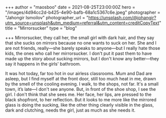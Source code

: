 +++
author = "maosboo"
date = 2021-08-25T23:00:00Z
hero = "/images/4d94cc2d-b425-4e90-bafb-68a1c5367c6e.jpeg"
photographer = "Jahongir Ismoilov"
photographer_url = "https://unsplash.com/@johangir?utm_source=unsplash&utm_medium=referral&utm_content=creditCopyText"
title = "Mirrorsucker"
type = "blog"

+++
Mirrorsucker, they call her, the small girl with dark hair, and they say that she sucks on mirrors because no one wants to suck on her. She and I are not friends, really—she barely speaks to anyone—but I really hate those kids, the ones who call her mirrorsucker. I don't put it past them to have made up the story about sucking mirrors, but I don't know any better—they say it happens in the girls' bathroom.

It was hot today, far too hot in our airless classrooms. Mum and Dad are asleep, but I find myself at the front door, still too much heat in me, drawn by the smell of the cooling evening. I walk, to the shops, not far. It's a small town, it’s late—I don't see anyone. But, in front of the shoe shop, I see the girl. I don't think that she sees me. Her face, her lips, are pressed to the black shopfront, to her reflection. But it looks to me more like the mirrored glass is doing the sucking, like the other thing clearly visible in the glass, dark and clutching, needs the girl, just as much as she needs it.